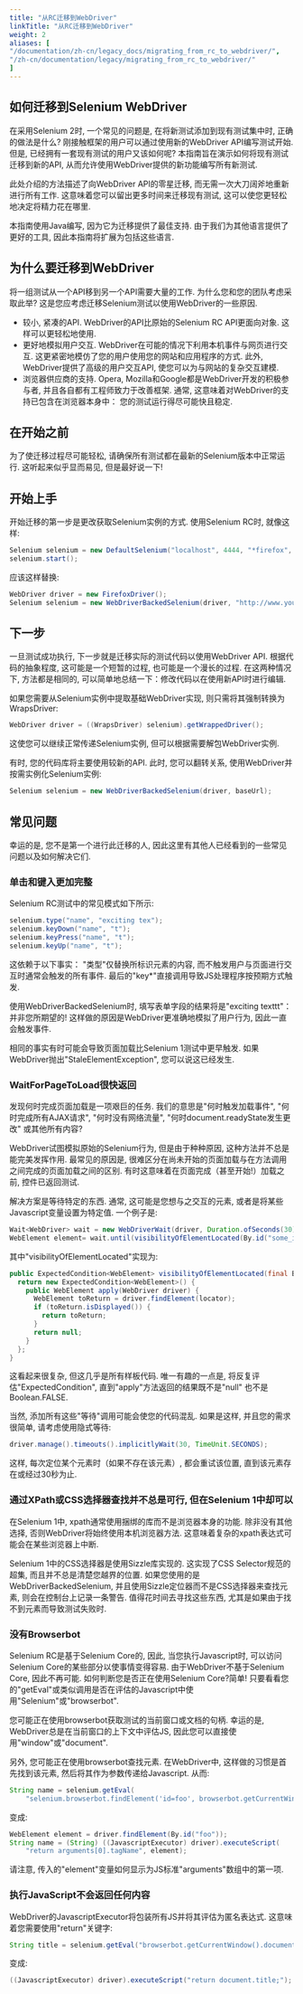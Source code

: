 ```yaml
---
title: "从RC迁移到WebDriver"
linkTitle: "从RC迁移到WebDriver"
weight: 2
aliases: [
"/documentation/zh-cn/legacy_docs/migrating_from_rc_to_webdriver/",
"/zh-cn/documentation/legacy/migrating_from_rc_to_webdriver/"
]
---
```



## 如何迁移到Selenium WebDriver


在采用Selenium 2时, 一个常见的问题是, 
在将新测试添加到现有测试集中时, 
正确的做法是什么?
刚接触框架的用户可以通过使用新的WebDriver API编写测试开始. 
但是, 已经拥有一套现有测试的用户又该如何呢?
本指南旨在演示如何将现有测试迁移到新的API, 
从而允许使用WebDriver提供的新功能编写所有新测试. 

此处介绍的方法描述了向WebDriver API的零星迁移, 
而无需一次大刀阔斧地重新进行所有工作. 
这意味着您可以留出更多时间来迁移现有测试, 
这可以使您更轻松地决定将精力花在哪里.

本指南使用Java编写, 因为它为迁移提供了最佳支持. 
由于我们为其他语言提供了更好的工具, 
因此本指南将扩展为包括这些语言.


## 为什么要迁移到WebDriver


将一组测试从一个API移到另一个API需要大量的工作. 
为什么您和您的团队考虑采取此举?
这是您应考虑迁移Selenium测试以使用WebDriver的一些原因.

* 较小, 紧凑的API. 
WebDriver的API比原始的Selenium RC API更面向对象. 
这样可以更轻松地使用.
* 更好地模拟用户交互. 
WebDriver在可能的情况下利用本机事件与网页进行交互. 
这更紧密地模仿了您的用户使用您的网站和应用程序的方式. 
此外, WebDriver提供了高级的用户交互API, 
使您可以为与网站的复杂交互建模.
* 浏览器供应商的支持. 
Opera, Mozilla和Google都是WebDriver开发的积极参与者, 
并且各自都有工程师致力于改善框架. 
通常, 这意味着对WebDriver的支持已包含在浏览器本身中：
您的测试运行得尽可能快且稳定.


## 在开始之前


为了使迁移过程尽可能轻松, 
请确保所有测试都在最新的Selenium版本中正常运行. 
这听起来似乎显而易见, 但是最好说一下!


## 开始上手


开始迁移的第一步是更改获取Selenium实例的方式. 
使用Selenium RC时, 就像这样:

```java
Selenium selenium = new DefaultSelenium("localhost", 4444, "*firefox", "http://www.yoursite.com");
selenium.start();
```

应该这样替换:

```java
WebDriver driver = new FirefoxDriver();
Selenium selenium = new WebDriverBackedSelenium(driver, "http://www.yoursite.com");
```

## 下一步


一旦测试成功执行, 下一步就是迁移实际的测试代码以使用WebDriver API. 
根据代码的抽象程度, 
这可能是一个短暂的过程, 也可能是一个漫长的过程. 
在这两种情况下, 方法都是相同的, 
可以简单地总结一下：修改代码以在使用新API时进行编辑.

如果您需要从Selenium实例中提取基础WebDriver实现, 
则只需将其强制转换为WrapsDriver:

```java
WebDriver driver = ((WrapsDriver) selenium).getWrappedDriver();
```

这使您可以继续正常传递Selenium实例, 
但可以根据需要解包WebDriver实例.

有时, 您的代码库将主要使用较新的API. 
此时, 您可以翻转关系, 
使用WebDriver并按需实例化Selenium实例:

```java
Selenium selenium = new WebDriverBackedSelenium(driver, baseUrl);
```

## 常见问题


幸运的是, 您不是第一个进行此迁移的人, 
因此这里有其他人已经看到的一些常见问题以及如何解决它们.


### 单击和键入更加完整


Selenium RC测试中的常见模式如下所示:

```java
selenium.type("name", "exciting tex");
selenium.keyDown("name", "t");
selenium.keyPress("name", "t");
selenium.keyUp("name", "t");
```
    
这依赖于以下事实：
"类型"仅替换所标识元素的内容, 
而不触发用户与页面进行交互时通常会触发的所有事件. 
最后的"key*"直接调用导致JS处理程序按预期方式触发.

使用WebDriverBackedSelenium时, 
填写表单字段的结果将是"exciting texttt"：
并非您所期望的!
这样做的原因是WebDriver更准确地模拟了用户行为, 
因此一直会触发事件.

相同的事实有时可能会导致页面加载比Selenium 1测试中更早触发. 
如果WebDriver抛出"StaleElementException", 
您可以说这已经发生.


### WaitForPageToLoad很快返回

发现何时完成页面加载是一项艰巨的任务. 
我们的意思是"何时触发加载事件", 
"何时完成所有AJAX请求", 
"何时没有网络流量", 
"何时document.readyState发生更改"
或其他所有内容?

WebDriver试图模拟原始的Selenium行为, 
但是由于种种原因, 这种方法并不总是能完美发挥作用. 
最常见的原因是, 很难区分在尚未开始的页面加载与在方法调用之间完成的页面加载之间的区别. 
有时这意味着在页面完成（甚至开始!）加载之前, 控件已返回测试.

解决方案是等待特定的东西. 
通常, 这可能是您想与之交互的元素, 
或者是将某些Javascript变量设置为特定值. 
一个例子是:

```java
Wait<WebDriver> wait = new WebDriverWait(driver, Duration.ofSeconds(30));
WebElement element= wait.until(visibilityOfElementLocated(By.id("some_id")));
```
    
其中"visibilityOfElementLocated"实现为:

```java
public ExpectedCondition<WebElement> visibilityOfElementLocated(final By locator) {
  return new ExpectedCondition<WebElement>() {
    public WebElement apply(WebDriver driver) {
      WebElement toReturn = driver.findElement(locator);
      if (toReturn.isDisplayed()) {
        return toReturn;
      }
      return null;
    }
  };
}
```
 
这看起来很复杂, 但这几乎是所有样板代码. 
唯一有趣的一点是, 将反复评估"ExpectedCondition", 
直到"apply"方法返回的结果既不是"null"
也不是Boolean.FALSE.

当然, 添加所有这些"等待"调用可能会使您的代码混乱. 
如果是这样, 并且您的需求很简单, 请考虑使用隐式等待:

```java
driver.manage().timeouts().implicitlyWait(30, TimeUnit.SECONDS);
```

这样, 每次定位某个元素时（如果不存在该元素）, 
都会重试该位置, 直到该元素存在或经过30秒为止.

### 通过XPath或CSS选择器查找并不总是可行, 但在Selenium 1中却可以

在Selenium 1中, xpath通常使用捆绑的库而不是浏览器本身的功能. 
除非没有其他选择, 否则WebDriver将始终使用本机浏览器方法. 
这意味着复杂的xpath表达式可能会在某些浏览器上中断.

Selenium 1中的CSS选择器是使用Sizzle库实现的. 
这实现了CSS Selector规范的超集, 
而且并不总是清楚您越界的位置. 
如果您使用的是WebDriverBackedSelenium, 
并且使用Sizzle定位器而不是CSS选择器来查找元素, 
则会在控制台上记录一条警告. 
值得花时间去寻找这些东西, 
尤其是如果由于找不到元素而导致测试失败时.

### 没有Browserbot

Selenium RC是基于Selenium Core的, 
因此, 当您执行Javascript时, 
可以访问Selenium Core的某些部分以使事情变得容易. 
由于WebDriver不基于Selenium Core, 因此不再可能. 
如何判断您是否正在使用Selenium Core?简单!
只要看看您的"getEval"或类似调用是否在评估的Javascript中使用"Selenium"或"browserbot".

您可能正在使用browserbot获取测试的当前窗口或文档的句柄. 
幸运的是, WebDriver总是在当前窗口的上下文中评估JS, 
因此您可以直接使用"window"或"document".

另外, 您可能正在使用browserbot查找元素. 
在WebDriver中, 这样做的习惯是首先找到该元素, 
然后将其作为参数传递给Javascript. 
从而:

```java
String name = selenium.getEval(
    "selenium.browserbot.findElement('id=foo', browserbot.getCurrentWindow()).tagName");
```

变成:

```java
WebElement element = driver.findElement(By.id("foo"));
String name = (String) ((JavascriptExecutor) driver).executeScript(
    "return arguments[0].tagName", element);
```
        
请注意, 传入的"element"变量如何显示为JS标准"arguments"数组中的第一项.        


### 执行JavaScript不会返回任何内容


WebDriver的JavascriptExecutor将包装所有JS并将其评估为匿名表达式. 
这意味着您需要使用"return"关键字:

```java
String title = selenium.getEval("browserbot.getCurrentWindow().document.title");
```

变成:

```java
((JavascriptExecutor) driver).executeScript("return document.title;");
```
    
